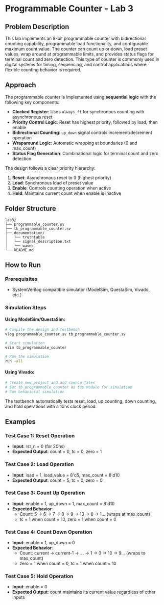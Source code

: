 # Programmable Counter - Lab 3

## Problem Description

This lab implements an 8-bit programmable counter with bidirectional counting capability, programmable load functionality, and configurable maximum count value. The counter can count up or down, load preset values, wrap around at programmable limits, and provides status flags for terminal count and zero detection. This type of counter is commonly used in digital systems for timing, sequencing, and control applications where flexible counting behavior is required.

## Approach

The programmable counter is implemented using **sequential logic** with the following key components:

- **Clocked Register**: Uses `always_ff` for synchronous counting with asynchronous reset
- **Priority Control Logic**: Reset has highest priority, followed by load, then enable
- **Bidirectional Counting**: `up_down` signal controls increment/decrement operation
- **Wraparound Logic**: Automatic wrapping at boundaries (0 and max_count)
- **Status Flag Generation**: Combinational logic for terminal count and zero detection

The design follows a clear priority hierarchy:
1. **Reset**: Asynchronous reset to 0 (highest priority)
2. **Load**: Synchronous load of preset value
3. **Enable**: Controls counting operation when active
4. **Hold**: Maintains current count when enable is inactive

## Folder Structure

```
lab3/
├── programmable_counter.sv              
├── tb_programmable_counter.sv            
├── documentation/
│   └── truthtable
│   └── signal_description.txt
│   └── waves 
└── README.md                            
```

## How to Run

### Prerequisites
- SystemVerilog compatible simulator (ModelSim, QuestaSim, Vivado, etc.)

### Simulation Steps

#### Using ModelSim/QuestaSim:
```bash
# Compile the design and testbench
vlog programmable_counter.sv tb_programmable_counter.sv

# Start simulation
vsim tb_programmable_counter

# Run the simulation
run -all
```

#### Using Vivado:
```bash
# Create new project and add source files
# Set tb_programmable_counter as top module for simulation
# Run behavioral simulation
```

The testbench automatically tests reset, load, up counting, down counting, and hold operations with a 10ns clock period.

## Examples

### Test Case 1: Reset Operation
- **Input**: rst_n = 0 (for 20ns)
- **Expected Output**: count = 0, tc = 0, zero = 1

### Test Case 2: Load Operation
- **Input**: load = 1, load_value = 8'd5, max_count = 8'd10
- **Expected Output**: count = 5, tc = 0, zero = 0

### Test Case 3: Count Up Operation
- **Input**: enable = 1, up_down = 1, max_count = 8'd10
- **Expected Behavior**: 
  - Count: 5 → 6 → 7 → 8 → 9 → 10 → 0 → 1... (wraps at max_count)
  - tc = 1 when count = 10, zero = 1 when count = 0

### Test Case 4: Count Down Operation
- **Input**: enable = 1, up_down = 0
- **Expected Behavior**:
  - Count: current → current-1 → ... → 1 → 0 → 10 → 9... (wraps to max_count)
  - zero = 1 when count = 0, tc = 1 when count = 10

### Test Case 5: Hold Operation
- **Input**: enable = 0
- **Expected Output**: count maintains its current value regardless of other inputs